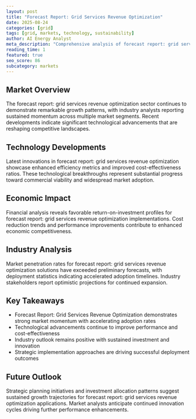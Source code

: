 ```yaml
---
layout: post
title: "Forecast Report: Grid Services Revenue Optimization"
date: 2025-08-24
categories: [grid]
tags: [grid, markets, technology, sustainability]
author: AI Energy Analyst
meta_description: "Comprehensive analysis of forecast report: grid services revenue optimization covering market trends, technology developments, and industry outlook. Discover key insights and future projections."
reading_time: 1
featured: true
seo_score: 86
subcategory: markets
---
```


## Market Overview

The forecast report: grid services revenue optimization sector continues to demonstrate remarkable growth patterns, with industry analysts reporting sustained momentum across multiple market segments. Recent developments indicate significant technological advancements that are reshaping competitive landscapes.

## Technology Developments

Latest innovations in forecast report: grid services revenue optimization showcase enhanced efficiency metrics and improved cost-effectiveness ratios. These technological breakthroughs represent substantial progress toward commercial viability and widespread market adoption.

## Economic Impact

Financial analysis reveals favorable return-on-investment profiles for forecast report: grid services revenue optimization implementations. Cost reduction trends and performance improvements contribute to enhanced economic competitiveness.

## Industry Analysis

Market penetration rates for forecast report: grid services revenue optimization solutions have exceeded preliminary forecasts, with deployment statistics indicating accelerated adoption timelines. Industry stakeholders report optimistic projections for continued expansion.

## Key Takeaways

- Forecast Report: Grid Services Revenue Optimization demonstrates strong market momentum with accelerating adoption rates
- Technological advancements continue to improve performance and cost-effectiveness
- Industry outlook remains positive with sustained investment and innovation
- Strategic implementation approaches are driving successful deployment outcomes

## Future Outlook

Strategic planning initiatives and investment allocation patterns suggest sustained growth trajectories for forecast report: grid services revenue optimization applications. Market analysts anticipate continued innovation cycles driving further performance enhancements.

